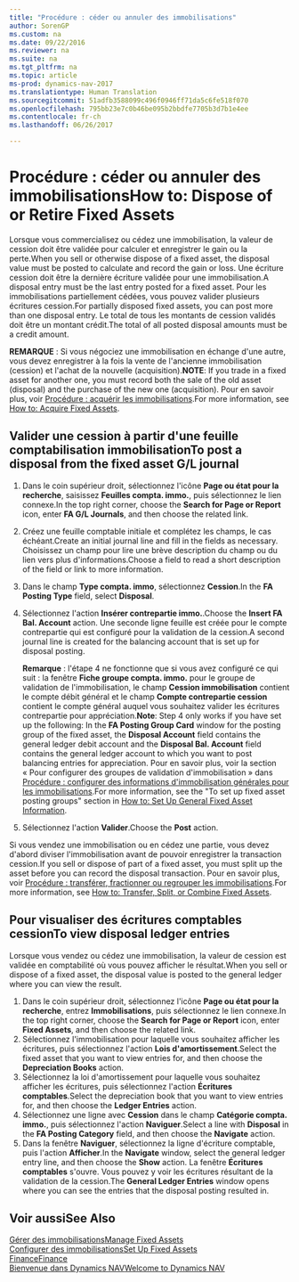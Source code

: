 ```yaml
---
title: "Procédure : céder ou annuler des immobilisations"
author: SorenGP
ms.custom: na
ms.date: 09/22/2016
ms.reviewer: na
ms.suite: na
ms.tgt_pltfrm: na
ms.topic: article
ms-prod: dynamics-nav-2017
ms.translationtype: Human Translation
ms.sourcegitcommit: 51adfb3588099c496f0946ff71da5c6fe518f070
ms.openlocfilehash: 795bb23e7c0b46be095b2bbdfe7705b3d7b1e4ee
ms.contentlocale: fr-ch
ms.lasthandoff: 06/26/2017

---
```


# <a name="how-to-dispose-of-or-retire-fixed-assets"></a><span data-ttu-id="63c02-102">Procédure : céder ou annuler des immobilisations</span><span class="sxs-lookup"><span data-stu-id="63c02-102">How to: Dispose of or Retire Fixed Assets</span></span>
<span data-ttu-id="63c02-103">Lorsque vous commercialisez ou cédez une immobilisation, la valeur de cession doit être validée pour calculer et enregistrer le gain ou la perte.</span><span class="sxs-lookup"><span data-stu-id="63c02-103">When you sell or otherwise dispose of a fixed asset, the disposal value must be posted to calculate and record the gain or loss.</span></span> <span data-ttu-id="63c02-104">Une écriture cession doit être la dernière écriture validée pour une immobilisation.</span><span class="sxs-lookup"><span data-stu-id="63c02-104">A disposal entry must be the last entry posted for a fixed asset.</span></span> <span data-ttu-id="63c02-105">Pour les immobilisations partiellement cédées, vous pouvez valider plusieurs écritures cession.</span><span class="sxs-lookup"><span data-stu-id="63c02-105">For partially disposed fixed assets, you can post more than one disposal entry.</span></span> <span data-ttu-id="63c02-106">Le total de tous les montants de cession validés doit être un montant crédit.</span><span class="sxs-lookup"><span data-stu-id="63c02-106">The total of all posted disposal amounts must be a credit amount.</span></span>

 <span data-ttu-id="63c02-107">**REMARQUE** : Si vous négociez une immobilisation en échange d'une autre, vous devez enregistrer à la fois la vente de l'ancienne immobilisation (cession) et l'achat de la nouvelle (acquisition).</span><span class="sxs-lookup"><span data-stu-id="63c02-107">**NOTE**: If you trade in a fixed asset for another one, you must record both the sale of the old asset (disposal) and the purchase of the new one (acquisition).</span></span> <span data-ttu-id="63c02-108">Pour en savoir plus, voir [Procédure : acquérir les immobilisations](fa-how-acquire.md).</span><span class="sxs-lookup"><span data-stu-id="63c02-108">For more information, see [How to: Acquire Fixed Assets](fa-how-acquire.md).</span></span>

## <a name="to-post-a-disposal-from-the-fixed-asset-gl-journal"></a><span data-ttu-id="63c02-109">Valider une cession à partir d'une feuille comptabilisation immobilisation</span><span class="sxs-lookup"><span data-stu-id="63c02-109">To post a disposal from the fixed asset G/L journal</span></span>  
1. <span data-ttu-id="63c02-110">Dans le coin supérieur droit, sélectionnez l'icône **Page ou état pour la recherche**, saisissez **Feuilles compta. immo.**, puis sélectionnez le lien connexe.</span><span class="sxs-lookup"><span data-stu-id="63c02-110">In the top right corner, choose the **Search for Page or Report** icon, enter **FA G/L Journals**, and then choose the related link.</span></span>  
2. <span data-ttu-id="63c02-111">Créez une feuille comptable initiale et complétez les champs, le cas échéant.</span><span class="sxs-lookup"><span data-stu-id="63c02-111">Create an initial journal line and fill in the fields as necessary.</span></span> <span data-ttu-id="63c02-112">Choisissez un champ pour lire une brève description du champ ou du lien vers plus d'informations.</span><span class="sxs-lookup"><span data-stu-id="63c02-112">Choose a field to read a short description of the field or link to more information.</span></span>
3. <span data-ttu-id="63c02-113">Dans le champ **Type compta. immo**, sélectionnez **Cession**.</span><span class="sxs-lookup"><span data-stu-id="63c02-113">In the **FA Posting Type** field, select **Disposal**.</span></span>
4. <span data-ttu-id="63c02-114">Sélectionnez l'action **Insérer contrepartie immo.**.</span><span class="sxs-lookup"><span data-stu-id="63c02-114">Choose the **Insert FA Bal. Account** action.</span></span> <span data-ttu-id="63c02-115">Une seconde ligne feuille est créée pour le compte contrepartie qui est configuré pour la validation de la cession.</span><span class="sxs-lookup"><span data-stu-id="63c02-115">A second journal line is created for the balancing account that is set up for disposal posting.</span></span>

    <span data-ttu-id="63c02-116">**Remarque** : l'étape 4 ne fonctionne que si vous avez configuré ce qui suit : la fenêtre **Fiche groupe compta. immo.** pour le groupe de validation de l'immobilisation, le champ **Cession immobilisation** contient le compte débit général et le champ **Compte contrepartie cession** contient le compte général auquel vous souhaitez valider les écritures contrepartie pour appréciation.</span><span class="sxs-lookup"><span data-stu-id="63c02-116">**Note**: Step 4 only works if you have set up the following: In the **FA Posting Group Card** window for the posting group of the fixed asset, the **Disposal Account** field contains the general ledger debit account and the **Disposal Bal. Account** field contains the general ledger account to which you want to post balancing entries for appreciation.</span></span> <span data-ttu-id="63c02-117">Pour en savoir plus, voir la section « Pour configurer des groupes de validation d'immobilisation » dans [Procédure : configurer des informations d'immobilisation générales pour les immobilisations](fa-how-setup-general.md).</span><span class="sxs-lookup"><span data-stu-id="63c02-117">For more information, see the "To set up fixed asset posting groups" section in [How to: Set Up General Fixed Asset Information](fa-how-setup-general.md).</span></span>
5. <span data-ttu-id="63c02-118">Sélectionnez l'action **Valider**.</span><span class="sxs-lookup"><span data-stu-id="63c02-118">Choose the **Post** action.</span></span>

<span data-ttu-id="63c02-119">Si vous vendez une immobilisation ou en cédez une partie, vous devez d'abord diviser l'immobilisation avant de pouvoir enregistrer la transaction cession.</span><span class="sxs-lookup"><span data-stu-id="63c02-119">If you sell or dispose of part of a fixed asset, you must split up the asset before you can record the disposal transaction.</span></span> <span data-ttu-id="63c02-120">Pour en savoir plus, voir [Procédure : transférer, fractionner ou regrouper les immobilisations](fa-how-trans-split-combine.md).</span><span class="sxs-lookup"><span data-stu-id="63c02-120">For more information, see [How to: Transfer, Split, or Combine Fixed Assets](fa-how-trans-split-combine.md).</span></span>

## <a name="to-view-disposal-ledger-entries"></a><span data-ttu-id="63c02-121">Pour visualiser des écritures comptables cession</span><span class="sxs-lookup"><span data-stu-id="63c02-121">To view disposal ledger entries</span></span>  
<span data-ttu-id="63c02-122">Lorsque vous vendez ou cédez une immobilisation, la valeur de cession est validée en comptabilité où vous pouvez afficher le résultat.</span><span class="sxs-lookup"><span data-stu-id="63c02-122">When you sell or dispose of a fixed asset, the disposal value is posted to the general ledger where you can view the result.</span></span>   

1. <span data-ttu-id="63c02-123">Dans le coin supérieur droit, sélectionnez l'icône **Page ou état pour la recherche**, entrez **Immobilisations**, puis sélectionnez le lien connexe.</span><span class="sxs-lookup"><span data-stu-id="63c02-123">In the top right corner, choose the **Search for Page or Report** icon, enter **Fixed Assets**, and then choose the related link.</span></span>  
2. <span data-ttu-id="63c02-124">Sélectionnez l'immobilisation pour laquelle vous souhaitez afficher les écritures, puis sélectionnez l'action **Lois d'amortissement**.</span><span class="sxs-lookup"><span data-stu-id="63c02-124">Select the fixed asset that you want to view entries for, and then choose the **Depreciation Books** action.</span></span>
3. <span data-ttu-id="63c02-125">Sélectionnez la loi d'amortissement pour laquelle vous souhaitez afficher les écritures, puis sélectionnez l'action **Écritures comptables**.</span><span class="sxs-lookup"><span data-stu-id="63c02-125">Select the depreciation book that you want to view entries for, and then choose the **Ledger Entries** action.</span></span>
4. <span data-ttu-id="63c02-126">Sélectionnez une ligne avec **Cession** dans le champ **Catégorie compta. immo.**, puis sélectionnez l'action **Naviguer**.</span><span class="sxs-lookup"><span data-stu-id="63c02-126">Select a line with **Disposal** in the **FA Posting Category** field, and then choose the **Navigate** action.</span></span>  
5. <span data-ttu-id="63c02-127">Dans la fenêtre **Naviguer**, sélectionnez la ligne d'écriture comptable, puis l'action **Afficher**.</span><span class="sxs-lookup"><span data-stu-id="63c02-127">In the **Navigate** window, select the general ledger entry line, and then choose the **Show** action.</span></span>
<span data-ttu-id="63c02-128">La fenêtre **Écritures comptables** s'ouvre. Vous pouvez y voir les écritures résultant de la validation de la cession.</span><span class="sxs-lookup"><span data-stu-id="63c02-128">The **General Ledger Entries** window opens where you can see the entries that the disposal posting resulted in.</span></span>

## <a name="see-also"></a><span data-ttu-id="63c02-129">Voir aussi</span><span class="sxs-lookup"><span data-stu-id="63c02-129">See Also</span></span>
[<span data-ttu-id="63c02-130">Gérer des immobilisations</span><span class="sxs-lookup"><span data-stu-id="63c02-130">Manage Fixed Assets</span></span>](fa-manage.md)  
[<span data-ttu-id="63c02-131">Configurer des immobilisations</span><span class="sxs-lookup"><span data-stu-id="63c02-131">Set Up Fixed Assets</span></span>](fa-setup.md)  
[<span data-ttu-id="63c02-132">Finance</span><span class="sxs-lookup"><span data-stu-id="63c02-132">Finance</span></span>](finance-setup.md)  
[<span data-ttu-id="63c02-133">Bienvenue dans Dynamics NAV</span><span class="sxs-lookup"><span data-stu-id="63c02-133">Welcome to Dynamics NAV</span></span>](across-get-started.md)

